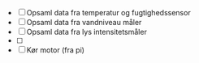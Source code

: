 - [ ] Opsaml data fra temperatur og fugtighedssensor
- [ ] Opsaml data fra vandniveau måler
- [ ] Opsaml data fra lys intensitetsmåler
- [ ] 
- [ ] Kør motor (fra pi)
